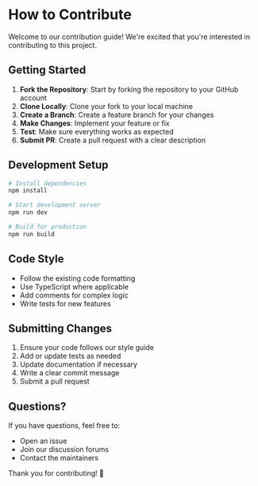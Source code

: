 # How to Contribute

Welcome to our contribution guide! We're excited that you're interested in contributing to this project.

## Getting Started

1. **Fork the Repository**: Start by forking the repository to your GitHub account
2. **Clone Locally**: Clone your fork to your local machine
3. **Create a Branch**: Create a feature branch for your changes
4. **Make Changes**: Implement your feature or fix
5. **Test**: Make sure everything works as expected
6. **Submit PR**: Create a pull request with a clear description

## Development Setup

```bash
# Install dependencies
npm install

# Start development server
npm run dev

# Build for production
npm run build
```

## Code Style

- Follow the existing code formatting
- Use TypeScript where applicable
- Add comments for complex logic
- Write tests for new features

## Submitting Changes

1. Ensure your code follows our style guide
2. Add or update tests as needed
3. Update documentation if necessary
4. Write a clear commit message
5. Submit a pull request

## Questions?

If you have questions, feel free to:
- Open an issue
- Join our discussion forums
- Contact the maintainers

Thank you for contributing! 🎉
